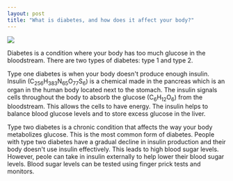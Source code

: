 ```yaml
---
layout: post
title: "What is diabetes, and how does it affect your body?"
---
```


<img src="{{site.baseurl}}/assets/canva/how_diabetes_affects_the_body.png">

<p>Diabetes is a condition where your body has too much glucose in the bloodstream. There are two types of diabetes: type 1 and type 2.
</p>

<p>Type one diabetes is when your body doesn't produce enough insulin. Insulin (C<sub>256</sub>H<sub>383</sub>N<sub>65</sub>O<sub>77</sub>S<sub>6</sub>) is a chemical made in the pancreas which is an organ in the human body located next to the stomach. The insulin signals cells throughout the body to absorb the glucose (C<sub>6</sub>H<sub>12</sub>O<sub>6</sub>) from the bloodstream. This allows the cells to have energy. The insulin helps to balance blood glucose levels and to store excess glucose in the liver.</p>

<p>Type two diabetes is a chronic condition that affects the way your body metabolizes glucose. This is the most common form of diabetes. People with type two diabetes have a gradual decline in insulin production and their body doesn't use insulin effectively. This leads to high blood sugar levels. However, peole can take in insulin externally to help lower their blood sugar levels. Blood sugar levels can be tested using finger prick tests and monitors.</p>
